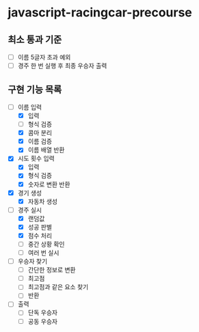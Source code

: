 # javascript-racingcar-precourse

## 최소 통과 기준

- [ ] 이름 5글자 초과 예외
- [ ] 경주 한 번 실행 후 최종 우승자 출력

## 구현 기능 목록

- [ ] 이름 입력
  - [x] 입력
  - [ ] 형식 검증
  - [x] 콤마 분리
  - [x] 이름 검증
  - [x] 이름 배열 반환

- [x] 시도 횟수 입력
  - [x] 입력
  - [x] 형식 검증
  - [x] 숫자로 변환 반환

- [x] 경기 생성
  - [x] 자동차 생성

- [ ] 경주 실시
  - [x] 랜덤값
  - [x] 성공 판별
  - [x] 점수 처리
  - [ ] 중간 상황 확인
  - [ ] 여러 번 실시

- [ ] 우승자 찾기
  - [ ] 간단한 정보로 변환
  - [ ] 최고점
  - [ ] 최고점과 같은 요소 찾기
  - [ ] 반환

- [ ] 출력
  - [ ] 단독 우승자
  - [ ] 공동 우승자
